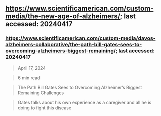 ## https://www.scientificamerican.com/custom-media/the-new-age-of-alzheimers/; last accessed: 20240417

### https://www.scientificamerican.com/custom-media/davos-alzheimers-collaborative/the-path-bill-gates-sees-to-overcoming-alzheimers-biggest-remaining/; last accessed: 20240417

> April 17, 2024

> 6 min read

> The Path Bill Gates Sees to Overcoming Alzheimer’s Biggest Remaining Challenges

> Gates talks about his own experience as a caregiver and all he is doing to fight this disease
